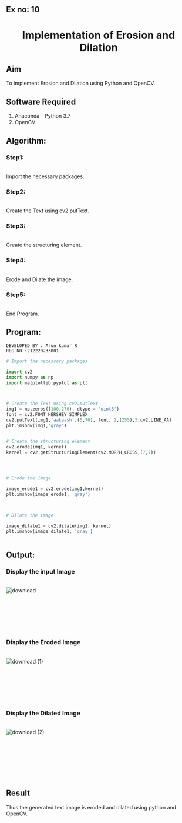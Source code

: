 ## Ex no: 10
# <p align="center">Implementation of Erosion and Dilation

## Aim
To implement Erosion and Dilation using Python and OpenCV.
## Software Required
1. Anaconda - Python 3.7
2. OpenCV
## Algorithm:
### Step1:
<br>Import the necessary packages.


### Step2:
<br>Create the Text using cv2.putText.

### Step3:
<br>Create the structuring element.

### Step4:
<br>Erode and Dilate the image.

### Step5:
<br>End Program.

 
## Program:
```
DEVELOPED BY : Arun kumar R
REG NO :212220233001
```

``` Python
# Import the necessary packages

import cv2
import numpy as np
import matplotlib.pyplot as plt



# Create the Text using cv2.putText
img1 = np.zeros((100,270), dtype = 'uint8')
font = cv2.FONT_HERSHEY_SIMPLEX
cv2.putText(img1,'aakaash',(5,70), font, 2,(255),5,cv2.LINE_AA)
plt.imshow(img1,'gray')


# Create the structuring element
cv2.erode(img1, kernel)
kernel = cv2.getStructuringElement(cv2.MORPH_CROSS,(7,7))




# Erode the image

image_erode1 = cv2.erode(img1,kernel)
plt.imshow(image_erode1, 'gray')



# Dilate the image

image_dilate1 = cv2.dilate(img1, kernel)
plt.imshow(image_dilate1, 'gray')



```
## Output:

### Display the input Image
<br>![download](https://user-images.githubusercontent.com/70016683/235285567-67d80848-c7dc-42b5-852f-e8f62f77cd52.png)


<br>
<br>
<br>
<br>
<br>

### Display the Eroded Image
<br>![download (1)](https://user-images.githubusercontent.com/70016683/235285579-ea996e26-426a-4ecf-8ad0-38396abfb8b0.png)


<br>
<br>
<br>
<br>
<br>

### Display the Dilated Image
<br>![download (2)](https://user-images.githubusercontent.com/70016683/235285598-117573ef-bbae-4ab0-a51a-98c5fd3473bf.png)


<br>
<br>
<br>
<br>
<br>
<br>

## Result
Thus the generated text image is eroded and dilated using python and OpenCV.
